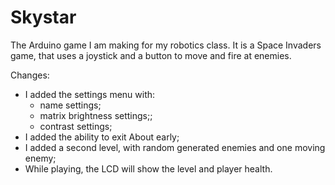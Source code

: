 # Skystar
The Arduino game I am making for my robotics class. It is a Space Invaders game, that uses a joystick and a button to move and fire at enemies.

Changes:
- I added the settings menu with:
  - name settings;
  - matrix brightness settings;;
  - contrast settings;
- I added the ability to exit About early;
- I added a second level, with random generated enemies and one moving enemy;
- While playing, the LCD will show the level and player health.
